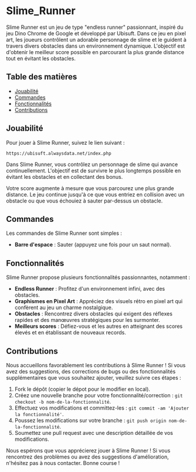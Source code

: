 # Slime_Runner

Slime Runner est un jeu de type "endless runner" passionnant, inspiré du jeu Dino Chrome de Google et développé par Ubisuft. Dans ce jeu en pixel art, les joueurs contrôlent un adorable personnage de slime et le guident à travers divers obstacles dans un environnement dynamique. L'objectif est d'obtenir le meilleur score possible en parcourant la plus grande distance tout en évitant les obstacles.

## Table des matières

- [Jouabilité](#jouabilité)
- [Commandes](#commandes)
- [Fonctionnalités](#fonctionnalités)
- [Contributions](#contributions)

## Jouabilité

Pour jouer à Slime Runner, suivez le lien suivant :

    https://ubisuft.alwaysdata.net/index.php 

Dans Slime Runner, vous contrôlez un personnage de slime qui avance continuellement. L'objectif est de survivre le plus longtemps possible en évitant les obstacles et en collectant des bonus.

Votre score augmente à mesure que vous parcourez une plus grande distance. Le jeu continue jusqu'à ce que vous entriez en collision avec un obstacle ou que vous échouiez à sauter par-dessus un obstacle.

## Commandes

Les commandes de Slime Runner sont simples :

- **Barre d'espace** : Sauter (appuyez une fois pour un saut normal).

## Fonctionnalités

Slime Runner propose plusieurs fonctionnalités passionnantes, notamment :

- **Endless Runner** : Profitez d'un environnement infini, avec des obstacles.
- **Graphismes en Pixel Art** : Appréciez des visuels rétro en pixel art qui confèrent au jeu un charme nostalgique.
- **Obstacles** : Rencontrez divers obstacles qui exigent des réflexes rapides et des manœuvres stratégiques pour les surmonter.
- **Meilleurs scores** : Défiez-vous et les autres en atteignant des scores élevés et en établissant de nouveaux records.

## Contributions

Nous accueillons favorablement les contributions à Slime Runner ! Si vous avez des suggestions, des corrections de bugs ou des fonctionnalités supplémentaires que vous souhaitez ajouter, veuillez suivre ces étapes :

1. Fork le dépôt (copier le dépot pour le modifier en local).
2. Créez une nouvelle branche pour votre fonctionnalité/correction : `git checkout -b nom-de-la-fonctionnalité`.
3. Effectuez vos modifications et committez-les : `git commit -am 'Ajouter la fonctionnalité'`.
4. Poussez les modifications sur votre branche : `git push origin nom-de-la-fonctionnalité`.
5. Soumettez une pull request avec une description détaillée de vos modifications.

Nous espérons que vous apprécierez jouer à Slime Runner ! Si vous rencontrez des problèmes ou avez des suggestions d'amélioration, n'hésitez pas à nous contacter. Bonne course !
